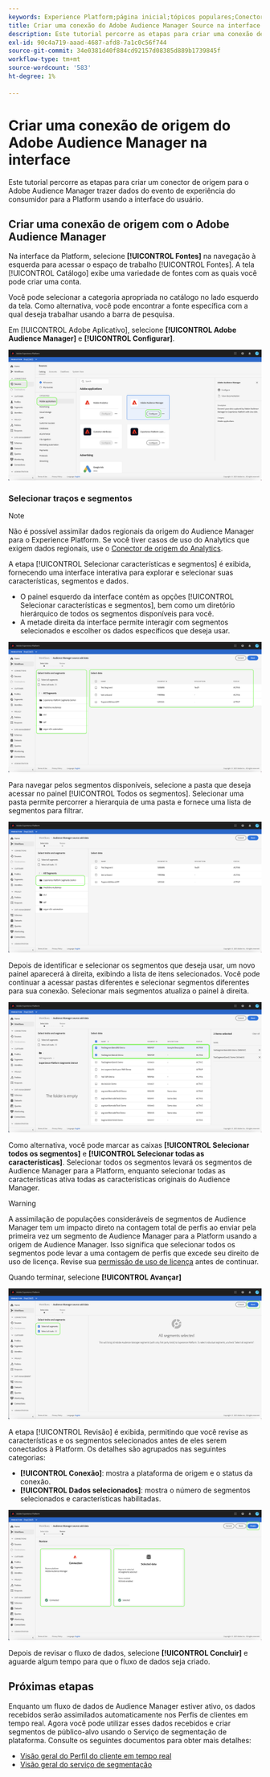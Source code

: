 ```yaml
---
keywords: Experience Platform;página inicial;tópicos populares;Conector de origem do Audience Manager;Audience Manager;conector do audience manager
title: Criar uma conexão do Adobe Audience Manager Source na interface
description: Este tutorial percorre as etapas para criar uma conexão de origem para que o Adobe Audience Manager traga dados do Evento de experiência do consumidor para a Platform usando a interface do usuário.
exl-id: 90c4a719-aaad-4687-afd8-7a1c0c56f744
source-git-commit: 34e0381d40f884cd92157d08385d889b1739845f
workflow-type: tm+mt
source-wordcount: '583'
ht-degree: 1%

---
```


# Criar uma conexão de origem do Adobe Audience Manager na interface

Este tutorial percorre as etapas para criar um conector de origem para o Adobe Audience Manager trazer dados do evento de experiência do consumidor para a Platform usando a interface do usuário.

## Criar uma conexão de origem com o Adobe Audience Manager

Na interface da Platform, selecione **[!UICONTROL Fontes]** na navegação à esquerda para acessar o espaço de trabalho [!UICONTROL Fontes]. A tela [!UICONTROL Catálogo] exibe uma variedade de fontes com as quais você pode criar uma conta.

Você pode selecionar a categoria apropriada no catálogo no lado esquerdo da tela. Como alternativa, você pode encontrar a fonte específica com a qual deseja trabalhar usando a barra de pesquisa.

Em [!UICONTROL Adobe Aplicativo], selecione **[!UICONTROL Adobe Audience Manager]** e **[!UICONTROL Configurar]**.

![catálogo](../../../../images/tutorials/create/aam/catalog.png)

### Selecionar traços e segmentos

>[!NOTE]
>
>Não é possível assimilar dados regionais da origem do Audience Manager para o Experience Platform. Se você tiver casos de uso do Analytics que exigem dados regionais, use o [Conector de origem do Analytics](../adobe-applications/analytics.md).

A etapa [!UICONTROL Selecionar características e segmentos] é exibida, fornecendo uma interface interativa para explorar e selecionar suas características, segmentos e dados.

* O painel esquerdo da interface contém as opções [!UICONTROL Selecionar características e segmentos], bem como um diretório hierárquico de todos os segmentos disponíveis para você.
* A metade direita da interface permite interagir com segmentos selecionados e escolher os dados específicos que deseja usar.

![adicionar-dados](../../../../images/tutorials/create/aam/add-data.png)

Para navegar pelos segmentos disponíveis, selecione a pasta que deseja acessar no painel [!UICONTROL Todos os segmentos]. Selecionar uma pasta permite percorrer a hierarquia de uma pasta e fornece uma lista de segmentos para filtrar.

![pasta-segmento](../../../../images/tutorials/create/aam/segment-folder.png)

Depois de identificar e selecionar os segmentos que deseja usar, um novo painel aparecerá à direita, exibindo a lista de itens selecionados. Você pode continuar a acessar pastas diferentes e selecionar segmentos diferentes para sua conexão. Selecionar mais segmentos atualiza o painel à direita.

![selecionar-dados](../../../../images/tutorials/create/aam/select-data.png)

Como alternativa, você pode marcar as caixas **[!UICONTROL Selecionar todos os segmentos]** e **[!UICONTROL Selecionar todas as características]**. Selecionar todos os segmentos levará os segmentos de Audience Manager para a Platform, enquanto selecionar todas as características ativa todas as características originais do Audience Manager.

>[!WARNING]
>
>A assimilação de populações consideráveis de segmentos de Audience Manager tem um impacto direto na contagem total de perfis ao enviar pela primeira vez um segmento de Audience Manager para a Platform usando a origem de Audience Manager. Isso significa que selecionar todos os segmentos pode levar a uma contagem de perfis que excede seu direito de uso de licença. Revise sua [permissão de uso de licença](../../../../../dashboards/guides/license-usage.md) antes de continuar.

Quando terminar, selecione **[!UICONTROL Avançar]**

![todos os segmentos](../../../../images/tutorials/create/aam/all-segments.png)

A etapa [!UICONTROL Revisão] é exibida, permitindo que você revise as características e os segmentos selecionados antes de eles serem conectados à Platform. Os detalhes são agrupados nas seguintes categorias:

* **[!UICONTROL Conexão]**: mostra a plataforma de origem e o status da conexão.
* **[!UICONTROL Dados selecionados]**: mostra o número de segmentos selecionados e características habilitadas.

![avaliação](../../../../images/tutorials/create/aam/review.png)

Depois de revisar o fluxo de dados, selecione **[!UICONTROL Concluir]** e aguarde algum tempo para que o fluxo de dados seja criado.

## Próximas etapas

Enquanto um fluxo de dados de Audience Manager estiver ativo, os dados recebidos serão assimilados automaticamente nos Perfis de clientes em tempo real. Agora você pode utilizar esses dados recebidos e criar segmentos de público-alvo usando o Serviço de segmentação de plataforma. Consulte os seguintes documentos para obter mais detalhes:

* [Visão geral do Perfil do cliente em tempo real](../../../../../profile/home.md)
* [Visão geral do serviço de segmentação](../../../../../segmentation/home.md)
